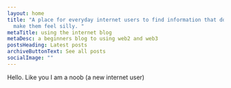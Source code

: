 ```yaml
---
layout: home
title: "A place for everyday internet users to find information that does not
  make them feel silly. "
metaTitle: using the internet blog
metaDesc: a beginners blog to using web2 and web3
postsHeading: Latest posts
archiveButtonText: See all posts
socialImage: ""
---
```

Hello. Like you I am a noob (a new internet user)